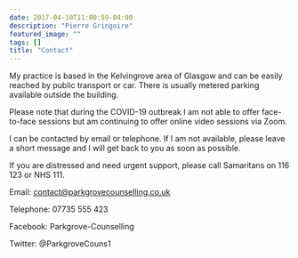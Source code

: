 ```yaml
---
date: 2017-04-10T11:00:59-04:00
description: "Pierre Gringoire"
featured_image: ""
tags: []
title: "Contact"
---
```


My practice is based in the Kelvingrove area of Glasgow and can be easily reached by public transport or car. There is usually metered parking available outside the building.

Please note that during the COVID-19 outbreak I am not able to offer face-to-face sessions but am continuing to offer online video sessions via Zoom.

I can be contacted by email or telephone. If I am not available, please leave a short message and I will get back to you as soon as possible.

If you are distressed and need urgent support, please call Samaritans on 116 123 or NHS 111.

Email:
contact@parkgrovecounselling.co.uk

Telephone:
07735 555 423

Facebook:
Parkgrove-Counselling

Twitter:
@ParkgroveCouns1

<!--more-->